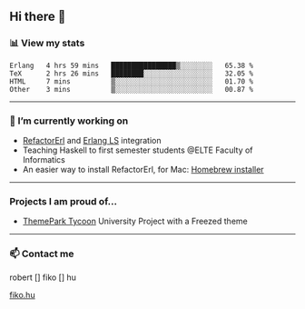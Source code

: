 ## Hi there 👋

### 📊 View my stats

<!--START_SECTION:waka-->

```text
Erlang   4 hrs 59 mins   ████████████████▒░░░░░░░░   65.38 %
TeX      2 hrs 26 mins   ████████░░░░░░░░░░░░░░░░░   32.05 %
HTML     7 mins          ▒░░░░░░░░░░░░░░░░░░░░░░░░   01.70 %
Other    3 mins          ▒░░░░░░░░░░░░░░░░░░░░░░░░   00.87 %
```

<!--END_SECTION:waka-->


---

### 🔭 I’m currently working on
- [RefactorErl](https://plc.inf.elte.hu/erlang/) and [Erlang LS](https://erlang-ls.github.io) integration
- Teaching Haskell to first semester students @ELTE Faculty of Informatics
- An easier way to install RefactorErl, for Mac: [Homebrew installer](https://github.com/robertfiko/homebrew-referl-installer)

---
### Projects I am proud of...
- [ThemePark Tycoon](https://szofttech.inf.elte.hu/szofttech/public/csip-42) University Project with a Freezed theme
---


### 📫 Contact me
robert [] fiko [] hu

[fiko.hu](https://fiko.hu)


<!--
**robertfiko/robertfiko** is a ✨ _special_ ✨ repository because its `README.md` (this file) appears on your GitHub profile.

Here are some ideas to get you started:

- 🔭 I’m currently working on ...
- 🌱 I’m currently learning ...
- 👯 I’m looking to collaborate on ...
- 🤔 I’m looking for help with ...
- 💬 Ask me about ...
- 📫 How to reach me: ...
- 😄 Pronouns: ...
- ⚡ Fun fact: ...
-->
